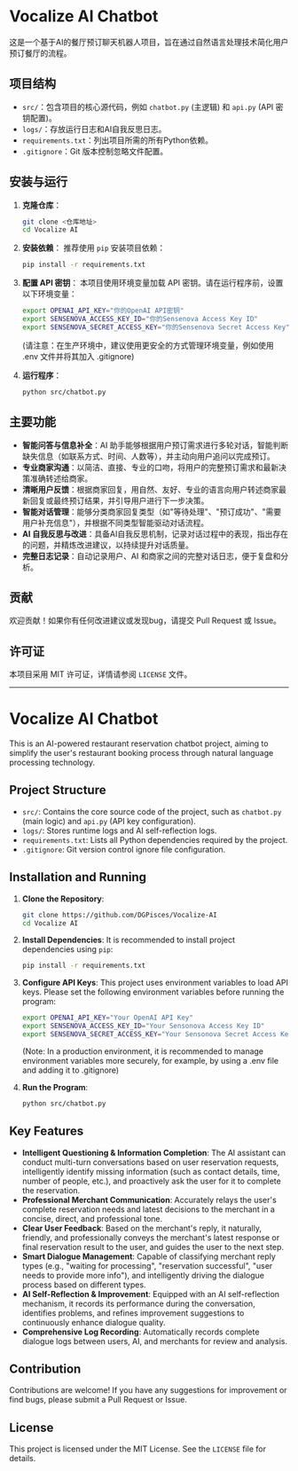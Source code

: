 # Vocalize AI Chatbot

这是一个基于AI的餐厅预订聊天机器人项目，旨在通过自然语言处理技术简化用户预订餐厅的流程。

## 项目结构

- `src/`：包含项目的核心源代码，例如 `chatbot.py` (主逻辑) 和 `api.py` (API 密钥配置)。
- `logs/`：存放运行日志和AI自我反思日志。
- `requirements.txt`：列出项目所需的所有Python依赖。
- `.gitignore`：Git 版本控制忽略文件配置。

## 安装与运行

1. **克隆仓库**：
   ```bash
   git clone <仓库地址>
   cd Vocalize AI
   ```

2. **安装依赖**：
   推荐使用 `pip` 安装项目依赖：
   ```bash
   pip install -r requirements.txt
   ```

3. **配置 API 密钥**：
   本项目使用环境变量加载 API 密钥。请在运行程序前，设置以下环境变量：
   ```bash
   export OPENAI_API_KEY="你的OpenAI API密钥"
   export SENSENOVA_ACCESS_KEY_ID="你的Sensenova Access Key ID"
   export SENSENOVA_SECRET_ACCESS_KEY="你的Sensenova Secret Access Key"
   ```
   (请注意：在生产环境中，建议使用更安全的方式管理环境变量，例如使用 .env 文件并将其加入 .gitignore)

4. **运行程序**：
   ```bash
   python src/chatbot.py
   ```

## 主要功能

- **智能问答与信息补全**：AI 助手能够根据用户预订需求进行多轮对话，智能判断缺失信息（如联系方式、时间、人数等），并主动向用户追问以完成预订。
- **专业商家沟通**：以简洁、直接、专业的口吻，将用户的完整预订需求和最新决策准确转述给商家。
- **清晰用户反馈**：根据商家回复，用自然、友好、专业的语言向用户转述商家最新回复或最终预订结果，并引导用户进行下一步决策。
- **智能对话管理**：能够分类商家回复类型（如"等待处理"、"预订成功"、"需要用户补充信息"），并根据不同类型智能驱动对话流程。
- **AI 自我反思与改进**：具备AI自我反思机制，记录对话过程中的表现，指出存在的问题，并精炼改进建议，以持续提升对话质量。
- **完整日志记录**：自动记录用户、AI 和商家之间的完整对话日志，便于复盘和分析。

## 贡献

欢迎贡献！如果你有任何改进建议或发现bug，请提交 Pull Request 或 Issue。

## 许可证

本项目采用 MIT 许可证，详情请参阅 `LICENSE` 文件。

---

# Vocalize AI Chatbot

This is an AI-powered restaurant reservation chatbot project, aiming to simplify the user's restaurant booking process through natural language processing technology.

## Project Structure

- `src/`: Contains the core source code of the project, such as `chatbot.py` (main logic) and `api.py` (API key configuration).
- `logs/`: Stores runtime logs and AI self-reflection logs.
- `requirements.txt`: Lists all Python dependencies required by the project.
- `.gitignore`: Git version control ignore file configuration.

## Installation and Running

1.  **Clone the Repository**:
    ```bash
    git clone https://github.com/DGPisces/Vocalize-AI
    cd Vocalize AI
    ```

2.  **Install Dependencies**:
    It is recommended to install project dependencies using `pip`:
    ```bash
    pip install -r requirements.txt
    ```

3.  **Configure API Keys**:
    This project uses environment variables to load API keys. Please set the following environment variables before running the program:
    ```bash
    export OPENAI_API_KEY="Your OpenAI API Key"
    export SENSENOVA_ACCESS_KEY_ID="Your Sensonova Access Key ID"
    export SENSENOVA_SECRET_ACCESS_KEY="Your Sensonova Secret Access Key"
    ```
    (Note: In a production environment, it is recommended to manage environment variables more securely, for example, by using a .env file and adding it to .gitignore)

4.  **Run the Program**:
    ```bash
    python src/chatbot.py
    ```

## Key Features

-   **Intelligent Questioning & Information Completion**: The AI assistant can conduct multi-turn conversations based on user reservation requests, intelligently identify missing information (such as contact details, time, number of people, etc.), and proactively ask the user for it to complete the reservation.
-   **Professional Merchant Communication**: Accurately relays the user's complete reservation needs and latest decisions to the merchant in a concise, direct, and professional tone.
-   **Clear User Feedback**: Based on the merchant's reply, it naturally, friendly, and professionally conveys the merchant's latest response or final reservation result to the user, and guides the user to the next step.
-   **Smart Dialogue Management**: Capable of classifying merchant reply types (e.g., "waiting for processing", "reservation successful", "user needs to provide more info"), and intelligently driving the dialogue process based on different types.
-   **AI Self-Reflection & Improvement**: Equipped with an AI self-reflection mechanism, it records its performance during the conversation, identifies problems, and refines improvement suggestions to continuously enhance dialogue quality.
-   **Comprehensive Log Recording**: Automatically records complete dialogue logs between users, AI, and merchants for review and analysis.

## Contribution

Contributions are welcome! If you have any suggestions for improvement or find bugs, please submit a Pull Request or Issue.

## License

This project is licensed under the MIT License. See the `LICENSE` file for details. 